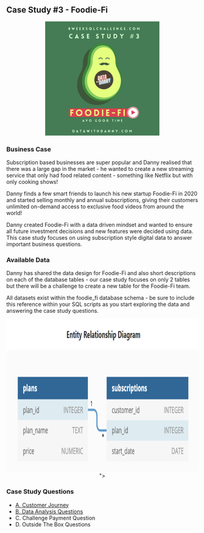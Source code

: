 ##  Case Study #3 - Foodie-Fi

 <p align="center">
  <img width="300" height="300" src="https://github.com/amanda-nascimentobarbosa/8_week_sql_challenge/blob/9bf27e76c165beffcd8f16c4042a3a9388a20029/Foodie-Fi/images/week_3.1.png">
</p>
 
<h3>Business Case</h3>
  
Subscription based businesses are super popular and Danny realised that there was a large gap in the market - he wanted to create a new streaming service that only had food related content - something like Netflix but with only cooking shows!

Danny finds a few smart friends to launch his new startup Foodie-Fi in 2020 and started selling monthly and annual subscriptions, giving their customers unlimited on-demand access to exclusive food videos from around the world!

Danny created Foodie-Fi with a data driven mindset and wanted to ensure all future investment decisions and new features were decided using data. This case study focuses on using subscription style digital data to answer important business questions.

<h3>Available Data</h3>

Danny has shared the data design for Foodie-Fi and also short descriptions on each of the database tables - our case study focuses on only 2 tables but there will be a challenge to create a new table for the Foodie-Fi team.

All datasets exist within the foodie_fi database schema - be sure to include this reference within your SQL scripts as you start exploring the data and answering the case study questions.

<p align="center">
  <img width="750" height="400" src="https://github.com/amanda-nascimentobarbosa/8_week_sql_challenge/blob/9bf27e76c165beffcd8f16c4042a3a9388a20029/Foodie-Fi/images/week_3.2.png">
">
</p>

<h3>Case Study Questions</h3>
  
* [A. Customer Journey](https://github.com/amanda-nascimentobarbosa/8_week_sql_challenge/blob/main/Foodie-Fi/A.%20Customer%20Journey.md)
* [B. Data Analysis Questions](https://github.com/amanda-nascimentobarbosa/8_week_sql_challenge/blob/main/Foodie-Fi/B.%20Data%20Analysis%20Questions.md)
* C. Challenge Payment Question
* D. Outside The Box Questions


